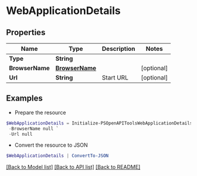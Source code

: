 # WebApplicationDetails
## Properties

Name | Type | Description | Notes
------------ | ------------- | ------------- | -------------
**Type** | **String** |  | 
**BrowserName** | [**BrowserName**](BrowserName.md) |  | [optional] 
**Url** | **String** | Start URL | [optional] 

## Examples

- Prepare the resource
```powershell
$WebApplicationDetails = Initialize-PSOpenAPIToolsWebApplicationDetails  -Type null `
 -BrowserName null `
 -Url null
```

- Convert the resource to JSON
```powershell
$WebApplicationDetails | ConvertTo-JSON
```

[[Back to Model list]](../README.md#documentation-for-models) [[Back to API list]](../README.md#documentation-for-api-endpoints) [[Back to README]](../README.md)

